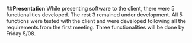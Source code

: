 ##**Presentation**
While presenting software to the client, there were 5 functionalities developed.
 The rest 3 remained under development.
 All 5 functions were tested with the client and were developed following all
 the requirements from the first meeting. Three functionalities will be done
 by Friday  5/08.

